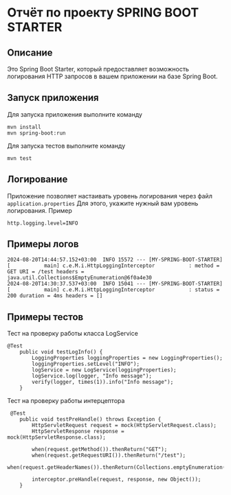# Отчёт по проекту SPRING BOOT STARTER
## Описание
Это Spring Boot Starter, который предоставляет возможность логирования HTTP запросов в вашем приложении на базе Spring Boot.
## Запуск приложения 
Для запуска приложения выполните команду
```
mvn install
mvn spring-boot:run
```
Для запуска тестов выполните команду 
```
mvn test
```
## Логирование 
Приложение позволяет настаивать уровень логирования через файл `application.properties`
Для этого,  укажите нужный вам уровень логирования. Пример
```
http.logging.level=INFO
```
## Примеры логов 
```
2024-08-20T14:44:57.152+03:00  INFO 15572 --- [MY-SPRING-BOOT-STARTER] [           main] c.e.M.i.HttpLoggingInterceptor           : method = GET URI = /test headers = java.util.Collections$EmptyEnumeration@6f0a4e30
2024-08-20T14:30:37.537+03:00  INFO 15041 --- [MY-SPRING-BOOT-STARTER] [           main] c.e.M.i.HttpLoggingInterceptor           : status = 200 duration = 4ms headers = []
```

## Примеры тестов 
Тест на проверку работы класса LogService
```
@Test
    public void testLogInfo() {
        LoggingProperties loggingProperties = new LoggingProperties();
        loggingProperties.setLevel("INFO");
        logService = new LogService(loggingProperties);
        logService.log(logger, "Info message");
        verify(logger, times(1)).info("Info message");
    }
```
Тест на проверку работы интерцептора
```
 @Test
    public void testPreHandle() throws Exception {
        HttpServletRequest request = mock(HttpServletRequest.class);
        HttpServletResponse response = mock(HttpServletResponse.class);

        when(request.getMethod()).thenReturn("GET");
        when(request.getRequestURI()).thenReturn("/test");
        when(request.getHeaderNames()).thenReturn(Collections.emptyEnumeration());

        interceptor.preHandle(request, response, new Object());
    }
```



